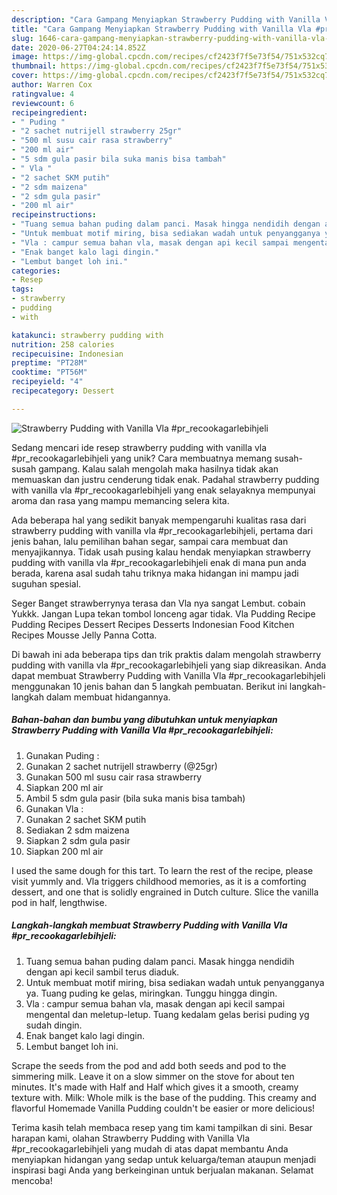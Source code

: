 ```yaml
---
description: "Cara Gampang Menyiapkan Strawberry Pudding with Vanilla Vla #pr_recookagarlebihjeli yang Lezat Sekali"
title: "Cara Gampang Menyiapkan Strawberry Pudding with Vanilla Vla #pr_recookagarlebihjeli yang Lezat Sekali"
slug: 1646-cara-gampang-menyiapkan-strawberry-pudding-with-vanilla-vla-pr-recookagarlebihjeli-yang-lezat-sekali
date: 2020-06-27T04:24:14.852Z
image: https://img-global.cpcdn.com/recipes/cf2423f7f5e73f54/751x532cq70/strawberry-pudding-with-vanilla-vla-pr_recookagarlebihjeli-foto-resep-utama.jpg
thumbnail: https://img-global.cpcdn.com/recipes/cf2423f7f5e73f54/751x532cq70/strawberry-pudding-with-vanilla-vla-pr_recookagarlebihjeli-foto-resep-utama.jpg
cover: https://img-global.cpcdn.com/recipes/cf2423f7f5e73f54/751x532cq70/strawberry-pudding-with-vanilla-vla-pr_recookagarlebihjeli-foto-resep-utama.jpg
author: Warren Cox
ratingvalue: 4
reviewcount: 6
recipeingredient:
- " Puding "
- "2 sachet nutrijell strawberry 25gr"
- "500 ml susu cair rasa strawberry"
- "200 ml air"
- "5 sdm gula pasir bila suka manis bisa tambah"
- " Vla "
- "2 sachet SKM putih"
- "2 sdm maizena"
- "2 sdm gula pasir"
- "200 ml air"
recipeinstructions:
- "Tuang semua bahan puding dalam panci. Masak hingga nendidih dengan api kecil sambil terus diaduk."
- "Untuk membuat motif miring, bisa sediakan wadah untuk penyangganya ya. Tuang puding ke gelas, miringkan. Tunggu hingga dingin."
- "Vla : campur semua bahan vla, masak dengan api kecil sampai mengental dan meletup-letup. Tuang kedalam gelas berisi puding yg sudah dingin."
- "Enak banget kalo lagi dingin."
- "Lembut banget loh ini."
categories:
- Resep
tags:
- strawberry
- pudding
- with

katakunci: strawberry pudding with 
nutrition: 258 calories
recipecuisine: Indonesian
preptime: "PT28M"
cooktime: "PT56M"
recipeyield: "4"
recipecategory: Dessert

---
```



![Strawberry Pudding with Vanilla Vla #pr_recookagarlebihjeli](https://img-global.cpcdn.com/recipes/cf2423f7f5e73f54/751x532cq70/strawberry-pudding-with-vanilla-vla-pr_recookagarlebihjeli-foto-resep-utama.jpg)

Sedang mencari ide resep strawberry pudding with vanilla vla #pr_recookagarlebihjeli yang unik? Cara membuatnya memang susah-susah gampang. Kalau salah mengolah maka hasilnya tidak akan memuaskan dan justru cenderung tidak enak. Padahal strawberry pudding with vanilla vla #pr_recookagarlebihjeli yang enak selayaknya mempunyai aroma dan rasa yang mampu memancing selera kita.

Ada beberapa hal yang sedikit banyak mempengaruhi kualitas rasa dari strawberry pudding with vanilla vla #pr_recookagarlebihjeli, pertama dari jenis bahan, lalu pemilihan bahan segar, sampai cara membuat dan menyajikannya. Tidak usah pusing kalau hendak menyiapkan strawberry pudding with vanilla vla #pr_recookagarlebihjeli enak di mana pun anda berada, karena asal sudah tahu triknya maka hidangan ini mampu jadi suguhan spesial.

Seger Banget strawberrynya terasa dan Vla nya sangat Lembut. cobain Yukkk. Jangan Lupa tekan tombol lonceng agar tidak. Vla Pudding Recipe Pudding Recipes Dessert Recipes Desserts Indonesian Food Kitchen Recipes Mousse Jelly Panna Cotta.


Di bawah ini ada beberapa tips dan trik praktis dalam mengolah strawberry pudding with vanilla vla #pr_recookagarlebihjeli yang siap dikreasikan. Anda dapat membuat Strawberry Pudding with Vanilla Vla #pr_recookagarlebihjeli menggunakan 10 jenis bahan dan 5 langkah pembuatan. Berikut ini langkah-langkah dalam membuat hidangannya.

<!--inarticleads1-->

##### Bahan-bahan dan bumbu yang dibutuhkan untuk menyiapkan Strawberry Pudding with Vanilla Vla #pr_recookagarlebihjeli:

1. Gunakan  Puding :
1. Gunakan 2 sachet nutrijell strawberry (@25gr)
1. Gunakan 500 ml susu cair rasa strawberry
1. Siapkan 200 ml air
1. Ambil 5 sdm gula pasir (bila suka manis bisa tambah)
1. Gunakan  Vla :
1. Gunakan 2 sachet SKM putih
1. Sediakan 2 sdm maizena
1. Siapkan 2 sdm gula pasir
1. Siapkan 200 ml air


I used the same dough for this tart. To learn the rest of the recipe, please visit yummly and. Vla triggers childhood memories, as it is a comforting dessert, and one that is solidly engrained in Dutch culture. Slice the vanilla pod in half, lengthwise. 

<!--inarticleads2-->

##### Langkah-langkah membuat Strawberry Pudding with Vanilla Vla #pr_recookagarlebihjeli:

1. Tuang semua bahan puding dalam panci. Masak hingga nendidih dengan api kecil sambil terus diaduk.
1. Untuk membuat motif miring, bisa sediakan wadah untuk penyangganya ya. Tuang puding ke gelas, miringkan. Tunggu hingga dingin.
1. Vla : campur semua bahan vla, masak dengan api kecil sampai mengental dan meletup-letup. Tuang kedalam gelas berisi puding yg sudah dingin.
1. Enak banget kalo lagi dingin.
1. Lembut banget loh ini.


Scrape the seeds from the pod and add both seeds and pod to the simmering milk. Leave it on a slow simmer on the stove for about ten minutes. It&#39;s made with Half and Half which gives it a smooth, creamy texture with. Milk: Whole milk is the base of the pudding. This creamy and flavorful Homemade Vanilla Pudding couldn&#39;t be easier or more delicious! 

Terima kasih telah membaca resep yang tim kami tampilkan di sini. Besar harapan kami, olahan Strawberry Pudding with Vanilla Vla #pr_recookagarlebihjeli yang mudah di atas dapat membantu Anda menyiapkan hidangan yang sedap untuk keluarga/teman ataupun menjadi inspirasi bagi Anda yang berkeinginan untuk berjualan makanan. Selamat mencoba!
